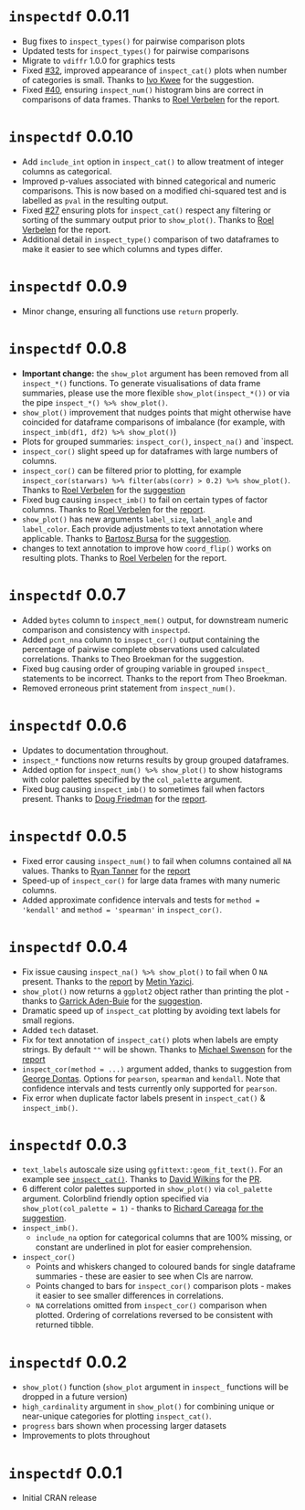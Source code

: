 
# `inspectdf` 0.0.11

-   Bug fixes to `inspect_types()` for pairwise comparison plots
-   Updated tests for `inspect_types()` for pairwise comparisons
-   Migrate to `vdiffr` 1.0.0 for graphics tests
-   Fixed
    [\#32](https://github.com/alastairrushworth/inspectdf/issues/32),
    improved appearance of `inspect_cat()` plots when number of
    categories is small. Thanks to [Ivo
    Kwee](https://github.com/ivokwee) for the suggestion.
-   Fixed
    [\#40](https://github.com/alastairrushworth/inspectdf/issues/40),
    ensuring `inspect_num()` histogram bins are correct in comparisons
    of data frames. Thanks to [Roel
    Verbelen](https://github.com/RoelVerbelen) for the report.

# `inspectdf` 0.0.10

-   Add `include_int` option in `inspect_cat()` to allow treatment of
    integer columns as categorical.
-   Improved p-values associated with binned categorical and numeric
    comparisons. This is now based on a modified chi-squared test and is
    labelled as `pval` in the resulting output.
-   Fixed
    [\#27](https://github.com/alastairrushworth/inspectdf/issues/27)
    ensuring plots for `inspect_cat()` respect any filtering or sorting
    of the summary output prior to `show_plot()`. Thanks to [Roel
    Verbelen](https://github.com/RoelVerbelen) for the report.
-   Additional detail in `inspect_type()` comparison of two dataframes
    to make it easier to see which columns and types differ.

# `inspectdf` 0.0.9

-   Minor change, ensuring all functions use `return` properly.

# `inspectdf` 0.0.8

-   **Important change:** the `show_plot` argument has been removed from
    all `inspect_*()` functions. To generate visualisations of data
    frame summaries, please use the more flexible
    `show_plot(inspect_*())` or via the pipe
    `inspect_*() %>% show_plot()`.
-   `show_plot()` improvement that nudges points that might otherwise
    have coincided for dataframe comparisons of imbalance (for example,
    with `inspect_imb(df1, df2) %>% show_plot()`)  
-   Plots for grouped summaries: `inspect_cor()`, `inspect_na()` and
    \`inspect.
-   `inspect_cor()` slight speed up for dataframes with large numbers of
    columns.
-   `inspect_cor()` can be filtered prior to plotting, for example
    `inspect_cor(starwars) %>% filter(abs(corr) > 0.2) %>% show_plot()`.
    Thanks to [Roel Verbelen](https://github.com/RoelVerbelen) for the
    [suggestion](https://github.com/alastairrushworth/inspectdf/issues/24)
-   Fixed bug causing `inspect_imb()` to fail on certain types of factor
    columns. Thanks to [Roel Verbelen](https://github.com/RoelVerbelen)
    for the
    [report](https://github.com/alastairrushworth/inspectdf/issues/26).
-   `show_plot()` has new arguments `label_size`, `label_angle` and
    `label_color`. Each provide adjustments to text annotation where
    applicable. Thanks to [Bartosz
    Bursa](https://github.com/bartekbursa) for the
    [suggestion](https://github.com/alastairrushworth/inspectdf/issues/20).
-   changes to text annotation to improve how `coord_flip()` works on
    resulting plots. Thanks to [Roel
    Verbelen](https://github.com/RoelVerbelen) for the report.

# `inspectdf` 0.0.7

-   Added `bytes` column to `inspect_mem()` output, for downstream
    numeric comparison and consistency with `inspectpd`.
-   Added `pcnt_nna` column to `inspect_cor()` output containing the
    percentage of pairwise complete observations used calculated
    correlations. Thanks to Theo Broekman for the suggestion.
-   Fixed bug causing order of grouping variable in grouped `inspect_`
    statements to be incorrect. Thanks to the report from Theo Broekman.
-   Removed erroneous print statement from `inspect_num()`.

# `inspectdf` 0.0.6

-   Updates to documentation throughout.
-   `inspect_*` functions now returns results by group grouped
    dataframes.
-   Added option for `inspect_num() %>% show_plot()` to show histograms
    with color palettes specified by the `col_palette` argument.
-   Fixed bug causing `inspect_imb()` to sometimes fail when factors
    present. Thanks to [Doug Friedman](https://github.com/doug-friedman)
    for the
    [report](https://github.com/alastairrushworth/inspectdf/issues/19).

# `inspectdf` 0.0.5

-   Fixed error causing `inspect_num()` to fail when columns contained
    all `NA` values. Thanks to [Ryan
    Tanner](https://github.com/ryanatanner) for the
    [report](https://github.com/alastairrushworth/inspectdf/issues/18)
-   Speed-up of `inspect_cor()` for large data frames with many numeric
    columns.
-   Added approximate confidence intervals and tests for
    `method = 'kendall'` and `method = 'spearman'` in `inspect_cor()`.

# `inspectdf` 0.0.4

-   Fix issue causing `inspect_na() %>% show_plot()` to fail when 0 `NA`
    present. Thanks to the
    [report](https://github.com/alastairrushworth/inspectdf/issues/13)
    by [Metin Yazici](https://github.com/strboul).
-   `show_plot()` now returns a `ggplot2` object rather than printing
    the plot - thanks to [Garrick
    Aden-Buie](https://github.com/gadenbuie) for the
    [suggestion](https://github.com/alastairrushworth/inspectdf/issues/14).
-   Dramatic speed up of `inspect_cat` plotting by avoiding text labels
    for small regions.
-   Added `tech` dataset.
-   Fix for text annotation of `inspect_cat()` plots when labels are
    empty strings. By default `""` will be shown. Thanks to [Michael
    Swenson](https://github.com/mwswenson) for the
    [report](https://github.com/alastairrushworth/inspectdf/issues/12)
-   `inspect_cor(method = ...)` argument added, thanks to suggestion
    from [George Dontas](https://github.com/gd047). Options for
    `pearson`, `spearman` and `kendall`. Note that confidence intervals
    and tests currently only supported for `pearson`.
-   Fix error when duplicate factor labels present in `inspect_cat()` &
    `inspect_imb()`.

# `inspectdf` 0.0.3

-   `text_labels` autoscale size using `ggfittext::geom_fit_text()`. For
    an example see
    [`inspect_cat()`](https://github.com/alastairrushworth/inspectdf#categorical-levels).
    Thanks to [David Wilkins](https://github.com/wilkox) for the
    [PR](https://github.com/alastairrushworth/inspectdf/pull/9).
-   6 different color palettes supported in `show_plot()` via
    `col_palette` argument. Colorblind friendly option specified via
    `show_plot(col_palette = 1)` - thanks to [Richard
    Careaga](https://github.com/technocrat) [for the
    suggestion](https://github.com/alastairrushworth/inspectdf/pull/3).
-   `inspect_imb()`.
    -   `include_na` option for categorical columns that are 100%
        missing, or constant are underlined in plot for easier
        comprehension.
-   `inspect_cor()`
    -   Points and whiskers changed to coloured bands for single
        dataframe summaries - these are easier to see when CIs are
        narrow.  
    -   Points changed to bars for `inspect_cor()` comparison plots -
        makes it easier to see smaller differences in correlations.  
    -   `NA` correlations omitted from `inspect_cor()` comparison when
        plotted. Ordering of correlations reversed to be consistent with
        returned tibble.

# `inspectdf` 0.0.2

-   `show_plot()` function (`show_plot` argument in `inspect_` functions
    will be dropped in a future version)
-   `high_cardinality` argument in `show_plot()` for combining unique or
    near-unique categories for plotting `inspect_cat()`.
-   `progress` bars shown when processing larger datasets
-   Improvements to plots throughout

# `inspectdf` 0.0.1

-   Initial CRAN release
